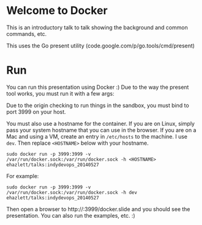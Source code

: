 # Welcome to Docker
This is an introductory talk to talk showing the background and common commands, etc.

This uses the Go present utility (code.google.com/p/go.tools/cmd/present)

# Run
You can run this presentation using Docker :)  Due to the way the present tool works, you must run it with a few args:

Due to the origin checking to run things in the sandbox, you must bind to port 3999 on your host.

You must also use a hostname for the container.  If you are on Linux, simply pass your system hostname that you can use in the browser.  If you are on a Mac and using a VM, create an entry in `/etc/hosts` to the machine.  I use `dev`. Then replace `<HOSTNAME>` below with your hostname.

`sudo docker run -p 3999:3999 -v /var/run/docker.sock:/var/run/docker.sock -h <HOSTNAME> ehazlett/talks:indydevops_20140527`

For example:

`sudo docker run -p 3999:3999 -v /var/run/docker.sock:/var/run/docker.sock -h dev ehazlett/talks:indydevops_20140527`

Then open a browser to http://<HOSTNAME>:3999/docker.slide and you should see the presentation.  You can also run the examples, etc. :)
